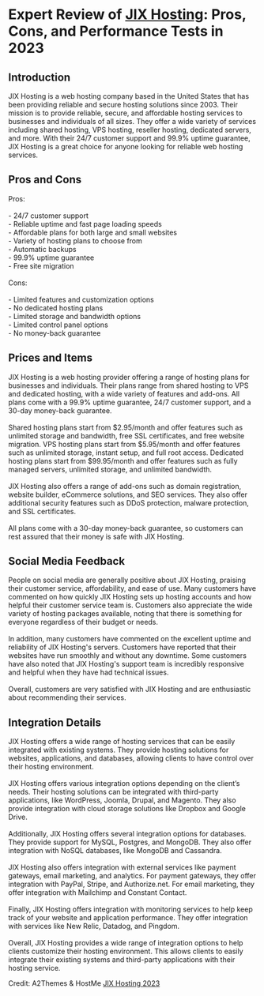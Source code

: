 <h1>Expert Review of <a href="https://a2themes.com/jix-hosting-reviews">JIX Hosting</a>: Pros, Cons, and Performance Tests in 2023</h1>
<h2>Introduction</h2>
JIX Hosting is a web hosting company based in the United States that has been providing reliable and secure hosting solutions since 2003. Their mission is to provide reliable, secure, and affordable hosting services to businesses and individuals of all sizes. They offer a wide variety of services including shared hosting, VPS hosting, reseller hosting, dedicated servers, and more. With their 24/7 customer support and 99.9% uptime guarantee, JIX Hosting is a great choice for anyone looking for reliable web hosting services.
<h2>Pros and Cons</h2>
Pros:<br><br>- 24/7 customer support<br>- Reliable uptime and fast page loading speeds<br>- Affordable plans for both large and small websites<br>- Variety of hosting plans to choose from<br>- Automatic backups<br>- 99.9% uptime guarantee<br>- Free site migration<br><br>Cons:<br><br>- Limited features and customization options<br>- No dedicated hosting plans<br>- Limited storage and bandwidth options<br>- Limited control panel options<br>- No money-back guarantee
<h2>Prices and Items</h2>
JIX Hosting is a web hosting provider offering a range of hosting plans for businesses and individuals. Their plans range from shared hosting to VPS and dedicated hosting, with a wide variety of features and add-ons. All plans come with a 99.9% uptime guarantee, 24/7 customer support, and a 30-day money-back guarantee.<br><br>Shared hosting plans start from $2.95/month and offer features such as unlimited storage and bandwidth, free SSL certificates, and free website migration. VPS hosting plans start from $5.95/month and offer features such as unlimited storage, instant setup, and full root access. Dedicated hosting plans start from $99.95/month and offer features such as fully managed servers, unlimited storage, and unlimited bandwidth.<br><br>JIX Hosting also offers a range of add-ons such as domain registration, website builder, eCommerce solutions, and SEO services. They also offer additional security features such as DDoS protection, malware protection, and SSL certificates. <br><br>All plans come with a 30-day money-back guarantee, so customers can rest assured that their money is safe with JIX Hosting.
<h2>Social Media Feedback</h2>
People on social media are generally positive about JIX Hosting, praising their customer service, affordability, and ease of use. Many customers have commented on how quickly JIX Hosting sets up hosting accounts and how helpful their customer service team is. Customers also appreciate the wide variety of hosting packages available, noting that there is something for everyone regardless of their budget or needs.<br><br>In addition, many customers have commented on the excellent uptime and reliability of JIX Hosting's servers. Customers have reported that their websites have run smoothly and without any downtime. Some customers have also noted that JIX Hosting's support team is incredibly responsive and helpful when they have had technical issues.<br><br>Overall, customers are very satisfied with JIX Hosting and are enthusiastic about recommending their services.
<h2>Integration Details</h2>
JIX Hosting offers a wide range of hosting services that can be easily integrated with existing systems. They provide hosting solutions for websites, applications, and databases, allowing clients to have control over their hosting environment.<br><br>JIX Hosting offers various integration options depending on the client’s needs. Their hosting solutions can be integrated with third-party applications, like WordPress, Joomla, Drupal, and Magento. They also provide integration with cloud storage solutions like Dropbox and Google Drive.<br><br>Additionally, JIX Hosting offers several integration options for databases. They provide support for MySQL, Postgres, and MongoDB. They also offer integration with NoSQL databases, like MongoDB and Cassandra.<br><br>JIX Hosting also offers integration with external services like payment gateways, email marketing, and analytics. For payment gateways, they offer integration with PayPal, Stripe, and Authorize.net. For email marketing, they offer integration with Mailchimp and Constant Contact.<br><br>Finally, JIX Hosting offers integration with monitoring services to help keep track of your website and application performance. They offer integration with services like New Relic, Datadog, and Pingdom.<br><br>Overall, JIX Hosting provides a wide range of integration options to help clients customize their hosting environment. This allows clients to easily integrate their existing systems and third-party applications with their hosting service.
<p>Credit: A2Themes & HostMe <a href="https://a2themes.com/jix-hosting-reviews">JIX Hosting 2023</a></p>
